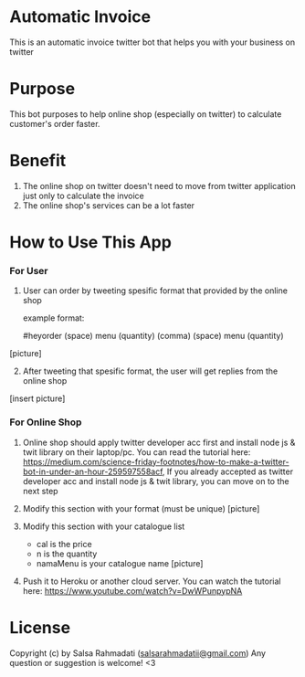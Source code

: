 # Automatic Invoice
This is an automatic invoice twitter bot that helps you with your business on twitter

# Purpose
This bot purposes to help online shop (especially on twitter) to calculate customer's order faster.

# Benefit
1. The online shop on twitter doesn't need to move from twitter application just only to calculate the invoice
2. The online shop's services can be a lot faster

# How to Use This App

### For User

1. User can order by tweeting spesific format that provided by the online shop

   example format:

   #heyorder (space) menu (quantity) (comma) (space) menu (quantity) 

[picture]

2. After tweeting that spesific format, the user will get replies from the online shop

[insert picture]

### For Online Shop


1. Online shop should apply twitter developer acc first and install node js & twit library on their laptop/pc. 
   You can read the tutorial here: https://medium.com/science-friday-footnotes/how-to-make-a-twitter-bot-in-under-an-hour-259597558acf,
   If you already accepted as twitter developer acc and install node js & twit library, you can move on to the next step
   
2. Modify this section with your format (must be unique)
   [picture]
   
3. Modify this section with your catalogue list
   - cal is the price 
   - n is the quantity
   - namaMenu is your catalogue name
   [picture]
   
4. Push it to Heroku or another cloud server.
   You can watch the tutorial here: https://www.youtube.com/watch?v=DwWPunpypNA
   
# License

Copyright (c) by Salsa Rahmadati (salsarahmadatii@gmail.com)
Any question or suggestion is welcome! <3
